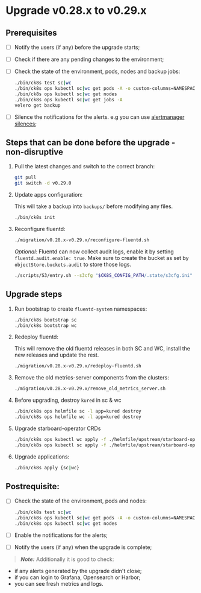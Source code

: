 # Upgrade v0.28.x to v0.29.x

## Prerequisites

- [ ] Notify the users (if any) before the upgrade starts;
- [ ] Check if there are any pending changes to the environment;
- [ ] Check the state of the environment, pods, nodes and backup jobs:

    ```bash
    ./bin/ck8s test sc|wc
    ./bin/ck8s ops kubectl sc|wc get pods -A -o custom-columns=NAMESPACE:metadata.namespace,POD:metadata.name,READY-false:status.containerStatuses[*].ready,REASON:status.containerStatuses[*].state.terminated.reason | grep false | grep -v Completed
    ./bin/ck8s ops kubectl sc|wc get nodes
    ./bin/ck8s ops kubectl sc|wc get jobs -A
    velero get backup
    ```

- [ ] Silence the notifications for the alerts. e.g you can use [alertmanager silences](https://prometheus.io/docs/alerting/latest/alertmanager/#silences);

## Steps that can be done before the upgrade - non-disruptive

1. Pull the latest changes and switch to the correct branch:

    ```bash
    git pull
    git switch -d v0.29.0
    ```

1. Update apps configuration:

    This will take a backup into `backups/` before modifying any files.

    ```bash
    ./bin/ck8s init
    ```

1. Reconfigure fluentd:

    ```bash
    ./migration/v0.28.x-v0.29.x/reconfigure-fluentd.sh
    ```

    *Optional:*
    Fluentd can now collect audit logs, enable it by setting `fluentd.audit.enable: true`.
    Make sure to create the bucket as set by `objectStore.buckets.audit` to store those logs.

    ```bash
    ./scripts/S3/entry.sh --s3cfg "$CK8S_CONFIG_PATH/.state/s3cfg.ini" create
    ```

## Upgrade steps

1. Run bootstrap to create `fluentd-system` namespaces:

    ```bash
    ./bin/ck8s bootstrap sc
    ./bin/ck8s bootstrap wc
    ```

1. Redeploy fluentd:

    This will remove the old fluentd releases in both SC and WC, install the new releases and update the rest.

    ```bash
    ./migration/v0.28.x-v0.29.x/redeploy-fluentd.sh
    ```

1. Remove the old metrics-server components from the clusters:

   ```bash
   ./migration/v0.28.x-v0.29.x/remove_old_metrics_server.sh
   ```

1. Before upgrading, destroy `kured` in sc & wc
    ```bash
    ./bin/ck8s ops helmfile sc -l app=kured destroy
    ./bin/ck8s ops helmfile wc -l app=kured destroy
    ```

1. Upgrade starboard-operator CRDs

    ```bash
    ./bin/ck8s ops kubectl wc apply -f ./helmfile/upstream/starboard-operator/crds/
    ./bin/ck8s ops kubectl sc apply -f ./helmfile/upstream/starboard-operator/crds/
    ```

1. Upgrade applications:

    ```bash
    ./bin/ck8s apply {sc|wc}
    ```

## Postrequisite:

- [ ] Check the state of the environment, pods and nodes:

    ```bash
    ./bin/ck8s test sc|wc
    ./bin/ck8s ops kubectl sc|wc get pods -A -o custom-columns=NAMESPACE:metadata.namespace,POD:metadata.name,READY-false:status.containerStatuses[*].ready,REASON:status.containerStatuses[*].state.terminated.reason | grep false | grep -v Completed
    ./bin/ck8s ops kubectl sc|wc get nodes
    ```

- [ ] Enable the notifications for the alerts;
- [ ] Notify the users (if any) when the upgrade is complete;

> **_Note:_** Additionally it is good to check:

- if any alerts generated by the upgrade didn't close;
- if you can login to Grafana, Opensearch or Harbor;
- you can see fresh metrics and logs.
